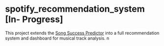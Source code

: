 # spotify_recommendation_system [In- Progress]
This project extends the [Song Success Predictor](https://github.com/ericlewisX/is-your-song-a-banger-or-a-dud) into a full recommendation system and dashboard for musical track analysis.
n

